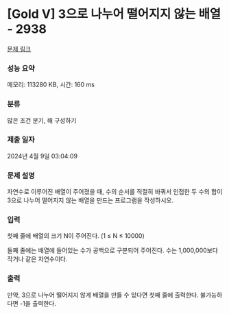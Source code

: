 # [Gold V] 3으로 나누어 떨어지지 않는 배열 - 2938 

[문제 링크](https://www.acmicpc.net/problem/2938) 

### 성능 요약

메모리: 113280 KB, 시간: 160 ms

### 분류

많은 조건 분기, 해 구성하기

### 제출 일자

2024년 4월 9일 03:04:09

### 문제 설명

<p>자연수로 이루어진 배열이 주어졌을 때, 수의 순서를 적절히 바꿔서 인접한 두 수의 합이 3으로 나누어 떨어지지 않는 배열을 만드는 프로그램을 작성하시오.</p>

### 입력 

 <p>첫째 줄에 배열의 크기 N이 주어진다. (1 ≤ N ≤ 10000)</p>

<p>둘째 줄에는 배열에 들어있는 수가 공백으로 구분되어 주어진다. 수는 1,000,000보다 작거나 같은 자연수이다.</p>

### 출력 

 <p>만약, 3으로 나누어 떨어지지 않게 배열을 만들 수 있다면 첫째 줄에 출력한다. 불가능하다면 -1을 출력한다.</p>

